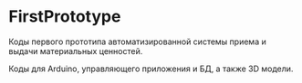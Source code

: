 # FirstPrototype
Коды первого прототипа автоматизированной системы приема и выдачи материальных ценностей.

Коды для Arduino, управляющего приложения и БД, а также 3D модели.
